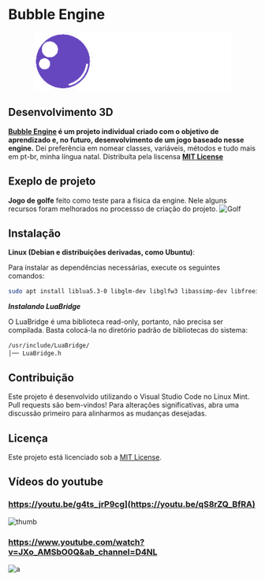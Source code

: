 # Bubble Engine
<p align="center">
  <a href="https://d4nielstone.github.io/bubble_engine">
    <img src="becommons/include/assets/imagems/banner.png" width="400" alt="Logo Da Bubble">
  </a>
</p>

## Desenvolvimento 3D

**[Bubble Engine](https://d4nielstone.github.io/bubble_engine) é um projeto individual criado com o objetivo de aprendizado e, no futuro, desenvolvimento de um jogo baseado nesse engine.** Dei preferência em nomear classes, variáveis, métodos e tudo mais em pt-br, minha língua natal. 
Distribuíta pela liscensa **[MIT License](https://choosealicense.com/licenses/mit/)**

## Exeplo de projeto
**Jogo de golfe** feito como teste para a física da engine. Nele alguns recursos foram melhorados no processso de criação do projeto.
![Golf](https://github.com/user-attachments/assets/65968911-e9cd-44c7-868b-81286b40889d)

## Instalação

**Linux (Debian e distribuições derivadas, como Ubuntu)**:

Para instalar as dependências necessárias, execute os seguintes comandos:

```bash
sudo apt install liblua5.3-0 libglm-dev libglfw3 libassimp-dev libfreeimage-dev rapidjson-dev libbullet-dev libfreetype6-dev
```

***Instalando LuaBridge***

O LuaBridge é uma biblioteca read-only, portanto, não precisa ser compilada. Basta colocá-la no diretório padrão de bibliotecas do sistema:

```plaintext
/usr/include/LuaBridge/
│── LuaBridge.h
```

## Contribuição

Este projeto é desenvolvido utilizando o Visual Studio Code no Linux Mint. Pull requests são bem-vindos! Para alterações significativas, abra uma discussão primeiro para alinharmos as mudanças desejadas.

## Licença

Este projeto está licenciado sob a [MIT License](https://choosealicense.com/licenses/mit/).

## Vídeos do youtube
### https://youtu.be/g4ts_jrP9cg](https://youtu.be/qS8rZQ_BfRA)
![thumb](https://github.com/user-attachments/assets/fc9f3c5e-1919-4099-8339-774a22db1503)
### https://www.youtube.com/watch?v=JXo_AMSbO0Q&ab_channel=D4NL
![a](https://github.com/user-attachments/assets/ddf1fab5-8873-43de-83e6-da597637dba0)
